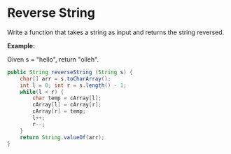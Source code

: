 # Reverse String 

Write a function that takes a string as input and returns the string reversed. 

**Example:** 

Given s = "hello", return "olleh". 

```java
public String reverseString (String s) {
    char[] arr = s.toCharArray();
    int l = 0; int r = s.length() - 1;
    while(l < r) { 
        char temp = cArray[l];
        cArray[l] = cArray[r];
        cArray[r] = temp; 
        l++; 
        r--; 
    } 
    return String.valueOf(arr); 
}
```
